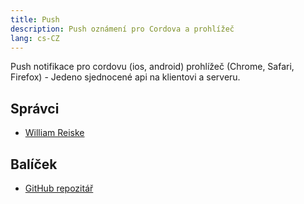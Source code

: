 ```yaml
---
title: Push
description: Push oznámení pro Cordova a prohlížeč
lang: cs-CZ
---
```


Push notifikace pro cordovu (ios, android) prohlížeč (Chrome, Safari, Firefox) - Jedeno sjednocené api na klientovi a serveru.

## Správci
* [William Reiske](https://github.com/sponsors/wreiske)

## Balíček
* [GitHub repozitář](https://github.com/Meteor-Community-Packages/push)

